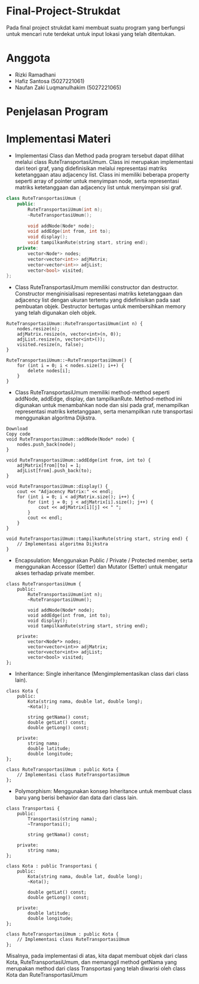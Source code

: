 # Final-Project-Strukdat
Pada final project strukdat kami membuat suatu program yang berfungsi untuk mencari rute terdekat untuk input lokasi yang telah ditentukan.
# Anggota
- Rizki Ramadhani
- Hafiz Santosa (5027221061)
- Naufan Zaki Luqmanulhakim (5027221065)
# Penjelasan Program

# Implementasi Materi

- Implementasi Class dan Method pada program tersebut dapat dilihat melalui class RuteTransportasiUmum. Class ini merupakan implementasi dari teori graf, yang didefinisikan melalui representasi matriks ketetanggaan atau adjacency list. Class ini memiliki beberapa property seperti array of pointer untuk menyimpan node, serta representasi matriks ketetanggaan dan adjacency list untuk menyimpan sisi graf.

```cpp
class RuteTransportasiUmum {
    public:
        RuteTransportasiUmum(int n);
        ~RuteTransportasiUmum();

        void addNode(Node* node);
        void addEdge(int from, int to);
        void display();
        void tampilkanRute(string start, string end);
    private:
        vector<Node*> nodes;
        vector<vector<int>> adjMatrix;
        vector<vector<int>> adjList;
        vector<bool> visited;
};
```
- Class RuteTransportasiUmum memiliki constructor dan destructor. Constructor menginisialisasi representasi matriks ketetanggaan dan adjacency list dengan ukuran tertentu yang didefinisikan pada saat pembuatan objek. Destructor bertugas untuk membersihkan memory yang telah digunakan oleh objek.

```
RuteTransportasiUmum::RuteTransportasiUmum(int n) {
    nodes.resize(n);
    adjMatrix.resize(n, vector<int>(n, 0));
    adjList.resize(n, vector<int>());
    visited.resize(n, false);
}

RuteTransportasiUmum::~RuteTransportasiUmum() {
    for (int i = 0; i < nodes.size(); i++) {
        delete nodes[i];
    }
}
```

- Class RuteTransportasiUmum memiliki method-method seperti addNode, addEdge, display, dan tampilkanRute. Method-method ini digunakan untuk menambahkan node dan sisi pada graf, menampilkan representasi matriks ketetanggaan, serta menampilkan rute transportasi menggunakan algoritma Dijkstra.
```
Download
Copy code
void RuteTransportasiUmum::addNode(Node* node) {
    nodes.push_back(node);
}

void RuteTransportasiUmum::addEdge(int from, int to) {
    adjMatrix[from][to] = 1;
    adjList[from].push_back(to);
}

void RuteTransportasiUmum::display() {
    cout << "Adjacency Matrix:" << endl;
    for (int i = 0; i < adjMatrix.size(); i++) {
        for (int j = 0; j < adjMatrix[i].size(); j++) {
            cout << adjMatrix[i][j] << " ";
        }
        cout << endl;
    }
}

void RuteTransportasiUmum::tampilkanRute(string start, string end) {
    // Implementasi algoritma Dijkstra
}
```

- Encapsulation: Menggunakan Public / Private / Protected member, serta menggunakan Accessor (Getter) dan Mutator (Setter) untuk mengatur akses terhadap private member.
```
class RuteTransportasiUmum {
    public:
        RuteTransportasiUmum(int n);
        ~RuteTransportasiUmum();

        void addNode(Node* node);
        void addEdge(int from, int to);
        void display();
        void tampilkanRute(string start, string end);

    private:
        vector<Node*> nodes;
        vector<vector<int>> adjMatrix;
        vector<vector<int>> adjList;
        vector<bool> visited;
};
```

- Inheritance: Single inheritance (Mengimplementasikan class dari class lain).
```
class Kota {
    public:
        Kota(string nama, double lat, double long);
        ~Kota();

        string getNama() const;
        double getLat() const;
        double getLong() const;

    private:
        string nama;
        double latitude;
        double longitude;
};

class RuteTransportasiUmum : public Kota {
    // Implementasi class RuteTransportasiUmum
};
```

- Polymorphism: Menggunakan konsep Inheritance untuk membuat class baru yang berisi behavior dan data dari class lain.
```
class Transportasi {
    public:
        Transportasi(string nama);
        ~Transportasi();

        string getNama() const;

    private:
        string nama;
};

class Kota : public Transportasi {
    public:
        Kota(string nama, double lat, double long);
        ~Kota();

        double getLat() const;
        double getLong() const;

    private:
        double latitude;
        double longitude;
};

class RuteTransportasiUmum : public Kota {
    // Implementasi class RuteTransportasiUmum
};
```
Misalnya, pada implementasi di atas, kita dapat membuat objek dari class Kota, RuteTransportasiUmum, dan memanggil method getNama yang merupakan method dari class Transportasi yang telah diwarisi oleh class Kota dan RuteTransportasiUmum

